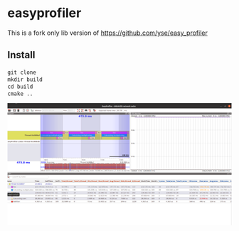 # easyprofiler
This is a fork only lib version of https://github.com/yse/easy_profiler 

## Install 
```
git clone 
mkdir build
cd build 
cmake ..
```
<!--insert a image-->
![Image](docs/easy_prof_example.png)
